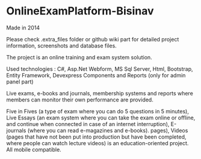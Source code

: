 # OnlineExamPlatform-Bisinav

Made in 2014

Please check .extra_files folder or github wiki part for detailed project information, screenshots and database files.

The project is an online training and exam system solution. 

Used technologies : C#, Asp.Net Webform, MS Sql Server, Html, Bootstrap, Entity Framework,  Devexpress Components and Reports (only for admin panel part)

Live exams, e-books and journals, membership systems and reports where members can monitor their own performance are provided.

Five in Fives (a type of exam where you can do 5 questions in 5 minutes), Live Essays (an exam system where you can take the exam online or offline, and continue when connected in case of an internet interruption), E-journals (where you can read e-magazines and e-books). pages), Videos (pages that have not been put into production but have been completed, where people can watch lecture videos) is an education-oriented project. All mobile compatible.